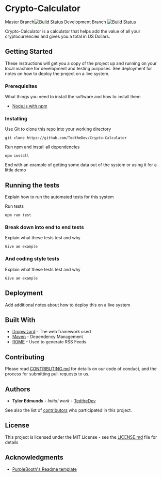 # Crypto-Calculator

Master Branch[![Build Status](https://travis-ci.org/TedtheDev/Crypto-Calculator.svg?branch=master)](https://travis-ci.org/TedtheDev/Crypto-Calculator)
Development Branch [![Build Status](https://travis-ci.org/TedtheDev/Crypto-Calculator.svg?branch=development)](https://travis-ci.org/TedtheDev/Crypto-Calculator)

Crypto-Calculator is a calculator that helps add the value of all your cryptocurrencies and gives you a total in US Dollars. 

## Getting Started

These instructions will get you a copy of the project up and running on your local machine for development and testing purposes. See deployment for notes on how to deploy the project on a live system.

### Prerequisites

What things you need to install the software and how to install them

- [Node.js with npm](https://nodejs.org/)

### Installing

Use Git to clone this repo into your working directory

```
git clone https://github.com/TedtheDev/Crypto-Calculator
```

Run npm and install all dependencies

```
npm install
```

End with an example of getting some data out of the system or using it for a little demo

## Running the tests

Explain how to run the automated tests for this system

Run tests

```
npm run test
```

### Break down into end to end tests

Explain what these tests test and why

```
Give an example
```

### And coding style tests

Explain what these tests test and why

```
Give an example
```

## Deployment

Add additional notes about how to deploy this on a live system

## Built With

* [Dropwizard](http://www.dropwizard.io/1.0.2/docs/) - The web framework used
* [Maven](https://maven.apache.org/) - Dependency Management
* [ROME](https://rometools.github.io/rome/) - Used to generate RSS Feeds

## Contributing

Please read [CONTRIBUTING.md](https://github.com/TedtheDev/Crypto-Calculator/blob/master/CONTRIBUTING.md) for details on our code of conduct, and the process for submitting pull requests to us.

## Authors

* **Tyler Edmunds** - *Initial work* - [TedtheDev](https://github.com/TedtheDev)

See also the list of [contributors](https://github.com/TedtheDev/Crypto-Calculator/contributors) who participated in this project.

## License

This project is licensed under the MIT License - see the [LICENSE.md](https://github.com/TedtheDev/Crypto-Calculator/blob/master/LICENSE.md) file for details

## Acknowledgments

* [PurpleBooth's Readme template](https://gist.github.com/PurpleBooth)

